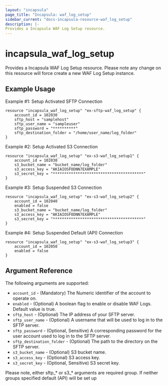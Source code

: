 ```yaml
---
layout: "incapsula"
page_title: "Incapsula: waf_log_setup"
sidebar_current: "docs-incapsula-resource-waf_log_setup"
description: |-
Provides a Incapsula WAF Log Setup resource.
---
```


# incapsula_waf_log_setup

Provides a Incapsula WAF Log Setup resource.
Please note any change on this resource will force create a new WAF Log Setup instance.

## Example Usage

Example #1: Setup Activated SFTP Connection
```hcl
resource "incapsula_waf_log_setup" "ex-sftp-waf_log_setup" {
    account_id = 102030
    sftp_host = "samplehost"
    sftp_user_name = "sampleuser"
    sftp_password = "**********"
    sftp_destination_folder = "/home/user_name/log_folder"
}
```

Example #2: Setup Activated S3 Connection
```hcl
resource "incapsula_waf_log_setup" "ex-s3-waf_log_setup1" {
    account_id = 102030
    s3_bucket_name = "bucket_name/log_folder"
    s3_access_key = "AKIAIOSFODNN7EXAMPLE"
    s3_secret_key = "****************************************"
}
```

Example #3: Setup Suspended S3 Connection
```hcl
resource "incapsula_waf_log_setup" "ex-s3-waf_log_setup2" {
    account_id = 102040
    enabled = false
    s3_bucket_name = "bucket_name/log_folder"
    s3_access_key = "AKIAIOSFODNN7EXAMPLE"
    s3_secret_key = "****************************************"
}
```

Example #4: Setup Suspended Default (API) Connection
```hcl
resource "incapsula_waf_log_setup" "ex-s3-waf_log_setup3" {
    account_id = 102050
    enabled = false
}
```

## Argument Reference

The following arguments are supported:

* `account_id` - (Mandatory) The Numeric identifier of the account to operate on.
* `enabled` - (Optional) A boolean flag to enable or disable WAF Logs. Default value is true.
* `sftp_host` - (Optional) The IP address of your SFTP server.
* `sftp_user_name` - (Optional) A username that will be used to log in to the SFTP server.
* `sftp_password` - (Optional, Sensitive) A corresponding password for the user account used to log in to the SFTP server.
* `sftp_destination_folder` - (Optional) The path to the directory on the SFTP server.
* `s3_bucket_name` - (Optional) S3 bucket name.
* `s3_access_key` - (Optional) S3 access key.
* `s3_secret_key` - (Optional, Sensitive) S3 secret key.

Please note, either sftp_* or s3_* arguments are required group. If neither groups specified default (API) will be set up